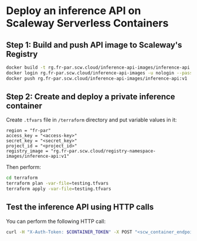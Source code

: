 # Deploy an inference API on Scaleway Serverless Containers

## Step 1: Build and push API image to Scaleway's Registry

```bash
docker build -t rg.fr-par.scw.cloud/inference-api-images/inference-api:v1 .
docker login rg.fr-par.scw.cloud/inference-api-images -u nologin --password-stdin <<< "$SCW_SECRET_KEY"
docker push rg.fr-par.scw.cloud/inference-api-images/inference-api:v1
```

## Step 2: Create and deploy a private inference container

Create `.tfvars` file in `/terraform` directory and put variable values in it:

```
region = "fr-par"
access_key = "<access-key>"
secret_key = "<secret_key>"
project_id = "<project_id>"
registry_image = "rg.fr-par.scw.cloud/registry-namespace-images/inference-api:v1"
```

Then perform:

```bash
cd terraform
terraform plan -var-file=testing.tfvars
terraform apply -var-file=testing.tfvars
```

## Test the inference API using HTTP calls

You can perform the following HTTP call:

```bash
curl -H "X-Auth-Token: $CONTAINER_TOKEN" -X POST "<scw_container_endpoint>" -H "Content-Type: application/json" -d '{"age": 44, "job": "blue-collar", "marital": "married", "education": "basic.4y", "default": "unknown", "housing": "yes", "loan": "no", "contact": "cellular", "month": "aug", "day_of_week": "thu", "duration": 210, "campaign": 1, "pdays": 999, "previous": "0", "poutcome": "nonexistent", "emp_var_rate": 1.4, "cons_price_idx": 93.444, "cons_conf_idx": -36.1, "euribor3m": 4.963, "nr_employed": 5228.1}'  
```